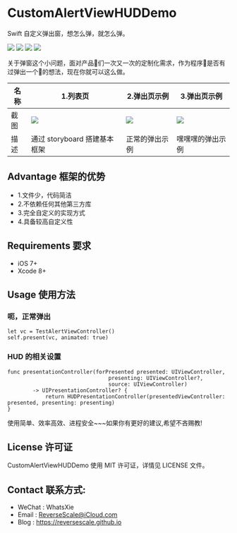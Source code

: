 # CustomAlertViewHUDDemo
Swift 自定义弹出窗，想怎么弹，就怎么弹。

![](https://img.shields.io/badge/platform-iOS-red.svg) 
![](https://img.shields.io/badge/language-swift-orange.svg) 
![](https://img.shields.io/badge/download-295K-brightgreen.svg)
![](https://img.shields.io/badge/license-MIT%20License-brightgreen.svg) 

关于弹窗这个小问题，面对产品🐶们一次又一次的定制化需求，作为程序🙈是否有过弹出一个💩的想法，现在你就可以这么做。

| 名称 |1.列表页 |2.弹出页示例 |3.弹出页示例 |
| ------------- | ------------- | ------------- | ------------- |
| 截图 | ![](http://og1yl0w9z.bkt.clouddn.com/17-9-15/65879066.jpg) | ![](http://og1yl0w9z.bkt.clouddn.com/17-9-15/1613835.jpg) | ![](http://og1yl0w9z.bkt.clouddn.com/17-9-15/84045025.jpg) |
| 描述 | 通过 storyboard 搭建基本框架 | 正常的弹出示例 | 嘿嘿嘿的弹出示例 |


## Advantage 框架的优势
* 1.文件少，代码简洁
* 2.不依赖任何其他第三方库
* 3.完全自定义的实现方式
* 4.具备较高自定义性


## Requirements 要求
* iOS 7+
* Xcode 8+


## Usage 使用方法
### 呃，正常弹出
```
let vc = TestAlertViewController()
self.present(vc, animated: true)
```
### HUD 的相关设置
```
func presentationController(forPresented presented: UIViewController,
                                presenting: UIViewController?,
                                source: UIViewController)
        -> UIPresentationController? {
            return HUDPresentationController(presentedViewController: presented, presenting: presenting)
}
```

使用简单、效率高效、进程安全~~~如果你有更好的建议,希望不吝赐教!


## License 许可证
CustomAlertViewHUDDemo 使用 MIT 许可证，详情见 LICENSE 文件。


## Contact 联系方式:
* WeChat : WhatsXie
* Email : ReverseScale@iCloud.com
* Blog : https://reversescale.github.io
